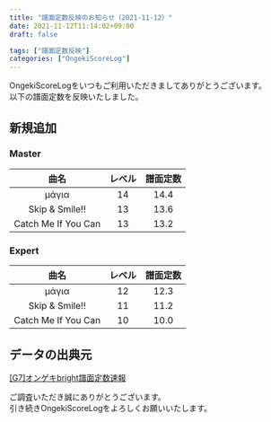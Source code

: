 ```yaml
---
title: "譜面定数反映のお知らせ（2021-11-12）"
date: 2021-11-12T11:14:02+09:00
draft: false

tags: ["譜面定数反映"]
categories: ["OngekiScoreLog"]
---
```


OngekiScoreLogをいつもご利用いただきましてありがとうございます。  
以下の譜面定数を反映いたしました。

<!--more-->

## 新規追加

### Master

| 曲名 | レベル | 譜面定数 |
|:-:|:-:|:-:|
| μάγια | 14 | 14.4 |
| Skip & Smile!! | 13 | 13.6 |
| Catch Me If You Can | 13 | 13.2 |

### Expert

| 曲名 | レベル | 譜面定数 |
|:-:|:-:|:-:|
| μάγια | 12 | 12.3 |
| Skip & Smile!! | 11 | 11.2 |
| Catch Me If You Can | 10 | 10.0 |

## データの出典元

[[G7]オンゲキbright譜面定数速報](https://docs.google.com/spreadsheets/d/1ZAUxUsUesk5mmKARzsxIRrpMVERIEKZZU038zKFGEoI/edit#gid=2079156372)

ご調査いただき誠にありがとうございます。  
引き続きOngekiScoreLogをよろしくお願いいたします。

